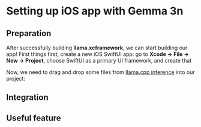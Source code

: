 # Setting up iOS app with Gemma 3n

## Preparation

<p>After successfully building <b>llama.xcframework</b>, we can start building our app! First things first, create a new iOS SwiftUI app: go to <b>Xcode -> File -> New -> Project</b>, choose SwiftUI as a primary UI framework, and create that</p>

<p>Now, we need to drag and drop some files from <a href="https://github.com/ggml-org/llama.cpp">llama.cpp inference</a> into our project:</p>

## Integration

## Useful feature

